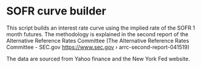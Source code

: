 # SOFR curve builder

This script builds an interest rate curve using the implied rate of the SOFR 1 month futures. The methodology is explained in the second report of the Alternative Reference Rates Committee (The Alternative Reference Rates Committee - SEC.gov https://www.sec.gov › arrc-second-report-041519)

The data are sourced from Yahoo finance and the New York Fed website.
